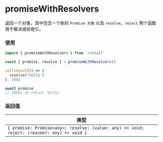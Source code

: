 # promiseWithResolvers

返回一个对象，其中包含一个新的 `Promise 对象` 以及 `resolve`，`reject` 两个函数用于解决或拒绝它。

### 使用

```ts
import { promiseWithResolvers } from 'rattail'

const { promise, resolve } = promiseWithResolvers()

setTimeout(() => {
  resolve('hello')
}, 300)

await promise
// 300ms 后 return 'hello'
```

### 返回值

| 类型                                                                                       |
| ------------------------------------------------------------------------------------------ |
| `{ promise: Promise<any>; resolve: (value: any) => void; reject: (reason?: any) => void }` |
